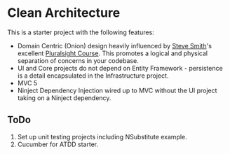 # Clean Architecture

This is a starter project with the following features:
* Domain Centric (Onion) design heavily influenced by [Steve Smith](https://ardalis.com/)'s excellent [Pluralsight Course](https://www.pluralsight.com/courses/n-tier-apps-part1).  This promotes a logical and physical separation of concerns in your codebase.
* UI and Core projects do not depend on Entity Framework - persistence is a detail encapsulated in the Infrastructure project.
* MVC 5
* Ninject Dependency Injection wired up to MVC without the UI project taking on a Ninject dependency.

## ToDo
1. Set up unit testing projects including NSubstitute example.
2. Cucumber for ATDD starter.
